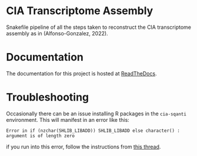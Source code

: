# CIA Transcriptome Assembly

Snakefile pipeline of all the steps taken to reconstruct the CIA transcriptome assembly as in (Alfonso-Gonzalez, 2022). 

# Documentation

The documentation for this project is hosted at [ReadTheDocs](https://cia-transcriptome-assembly.readthedocs.io/en/latest/).

# Troubleshooting

Occasionally there can be an issue installing R packages in the `cia-sqanti`
environment. This will manifest in an error like this: 

```
Error in if (nzchar(SHLIB_LIBADD)) SHLIB_LIBADD else character() : 
argument is of length zero
```

if you run into this error, follow the instructions from [this thread](https://stackoverflow.com/questions/53813323/installing-r-packages-in-macos-mojave-error-in-if-nzcharshlib-libadd/54778735?stw=2#54778735).
